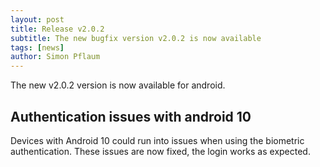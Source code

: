 ```yaml
---
layout: post
title: Release v2.0.2
subtitle: The new bugfix version v2.0.2 is now available
tags: [news]
author: Simon Pflaum
---
```


The new v2.0.2 version is now available for android.

## Authentication issues with android 10
Devices with Android 10 could run into issues when using the biometric authentication.
These issues are now fixed, the login works as expected.
